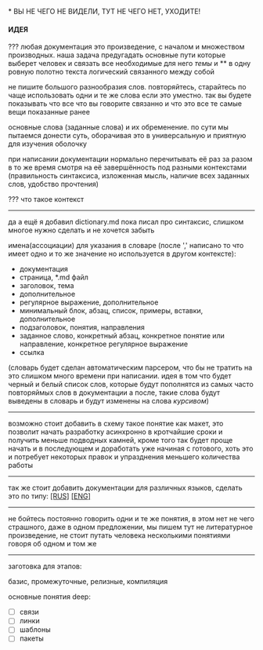 \* ВЫ НЕ ЧЕГО НЕ ВИДЕЛИ, ТУТ НЕ ЧЕГО НЕТ, УХОДИТЕ!

#### ИДЕЯ
??? любая документация это произведение, с началом и множеством производных. наша задача предугадать основные пути которые выберет человек и связать все необходимые для него *темы* и ** в одну ровную полотно текста логический связанного между собой

не пишите большого разнообразия слов. повторяйтесь, старайтесь по чаще использовать одни и те же слова если это уместно. так вы будете показывать что все что вы говорите связанно и что это все те самые вещи показанные ранее

основные слова (заданные слова) и их обременение. по сути мы пытаемся донести суть, оборачивая это в универсальную и приятную для изучения оболочку

при написании документации нормально перечитывать её раз за разом в то же время смотря на её завершённость под разными контекстами (правильность синтаксиса, изложенная мысль, наличие всех заданных слов, удобство прочтения)

??? что такое контекст


---
да а ещё я добавил dictionary.md пока писал про синтаксис, слишком многое нужно сделать и не хочется забыть


имена(ассоциации) для указания в словаре (после ',' написано то что имеет одно и то же значение но используется в другом контексте):
- документация
- страница, \*.md файл
- заголовок, тема
- дополнительное
- регулярное выражение, дополнительное
- минимальный блок, абзац, список, примеры, вставки, дополнительное
- подзаголовок, понятия, направления
- заданное слово, конкретный абзац, конкретное понятие или направление, конкретное регулярное выражение
- ссылка

(словарь будет сделан автоматическим парсером, что бы не тратить на это слишком много времени при написании. идея в том что будет черный и белый список слов, которые будут пополнятся из самых часто повторяймых слов в документации а после, такие слова будут выведены в словарь и будут изменены на слова *курсивом*)


---
возможно стоит добавить в схему такое понятие как макет, это позволит начать разработку асинхронно в кротчайшие сроки и получить меньше подводных камней, кроме того так будет проще начать и в последующем и доработать уже начиная с готового, хоть это и потребует некоторых правок и упразднения меньшего количества работы


---
так же стоит добавить документации для различных языков, сделать это по типу:
[\[RUS\]](README.md) [\[ENG\]](localisator_name\README.md)


---
не бойтесь постоянно говорить одни и те же понятия, в этом нет не чего страшного, даже в одном предложении, мы пишем тут не литературное произведение, не стоит путать человека несколькими понятиями говоря об одном и том же


---
заготовка для этапов:

базис, промежуточные, релизные, компиляция

основные понятия deep:
- [ ] связи
- [ ] линки
- [ ] шаблоны
- [ ] пакеты
